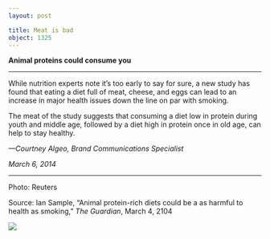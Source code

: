 ```yaml
---
layout: post

title: Meat is bad
object: 1325
---
```

**Animal proteins could consume you**

****

While nutrition experts note it’s too early to say for sure, a new study has found that eating a diet full of meat, cheese, and eggs can lead to an increase in major health issues down the line on par with smoking.

The meat of the study suggests that consuming a diet low in protein during youth and middle age, followed by a diet high in protein once in old age, can help to stay healthy.

*—Courtney Algeo, Brand Communications Specialist*

*March 6, 2014*

****

Photo: Reuters

Source: Ian Sample, “Animal protein-rich diets could be a as harmful to health as smoking,” *The Guardian*, March 4, 2104 

![]({{siteurl.base}}/images/14-03-06_57.12_MeatEDIT-1.jpg)

